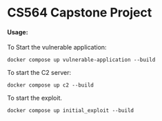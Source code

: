 # CS564 Capstone Project

#### Usage:

To Start the vulnerable application:

```
docker compose up vulnerable-application --build
```

To start the C2 server:

```
docker compose up c2 --build
```

To start the exploit.

```
docker compose up initial_exploit --build
```
